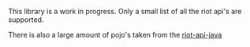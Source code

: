 This library is a work in progress.  Only a small list of all the riot api's are supported.

There is also a large amount of pojo's taken from the [riot-api-java](https://github.com/rithms/riot-api-java)